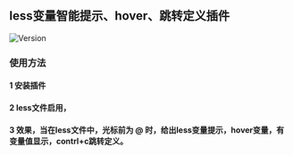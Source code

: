 ## less变量智能提示、hover、跳转定义插件
![Version](https://img.shields.io/badge/version-0.0.1-black.svg)
### 使用方法

#### 1 安装插件
#### 2 less文件启用，
#### 3 效果，当在less文件中，光标前为 @ 时，给出less变量提示，hover变量，有变量值显示，contrl+c跳转定义。
